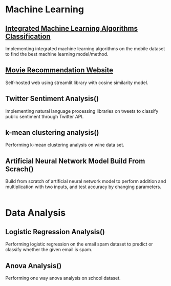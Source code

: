 # Machine Learning

## [Integrated Machine Learning Algorithms Classification](https://github.com/megatronhack/DataScience-Projects/tree/main/Integrated%20ML%20Algorithms%20Classification)
Implementing integrated machine learning algorithms on the mobile dataset to find the best machine learning model/method.<br/>

## [Movie Recommendation Website]()
Self-hosted web using streamlit library with cosine similarity model.
<br/>

## Twitter Sentiment Analysis()
Implementing natural language processing libraries on tweets to classify public sentiment through Twitter API.
<br/>

## k-mean clustering analysis()
Performing k-mean clustering analysis on wine data set.

## Artificial Neural Network Model Build From Scrach()
Build from scratch of artificial neural network model to perform addition and multiplication with two inputs, and test accuracy by changing parameters.
<br/>
<br/>

# Data Analysis 
## Logistic Regression Analysis()
Performing logistic regression on the email spam dataset to predict or classify whether the given email is spam.
<br/>

## Anova Analysis()
Performing one way anova analysis on school dataset.